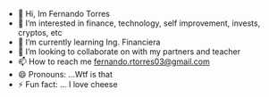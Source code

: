- 👋 Hi, Im Fernando Torres
- 👀 I’m interested in finance, technology, self improvement, invests, cryptos, etc
- 🌱 I’m currently learning Ing. Financiera
- 💞️ I’m looking to collaborate on with my partners and teacher
- 📫 How to reach me fernando.rtorres03@gmail.com
- 😄 Pronouns: ...Wtf is that
- ⚡ Fun fact: ... I love cheese 

<!---
MrJoint0/MrJoint0 is a ✨ special ✨ repository because its `README.md` (this file) appears on your GitHub profile.
You can click the Preview link to take a look at your changes.
--->
